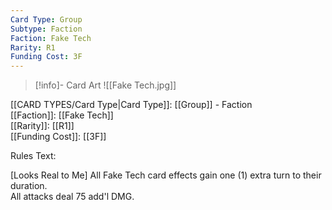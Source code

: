 ```yaml
---
Card Type: Group
Subtype: Faction
Faction: Fake Tech
Rarity: R1
Funding Cost: 3F
---
```

> [!info]- Card Art
> ![[Fake Tech.jpg]]

[[CARD TYPES/Card Type|Card Type]]: [[Group]] - Faction  
[[Faction]]: [[Fake Tech]]  
[[Rarity]]: [[R1]]  
[[Funding Cost]]: [[3F]]  

Rules Text:  

[Looks Real to Me] All Fake Tech card effects gain one (1) extra turn to their duration.  
All attacks deal 75 add'l DMG.  